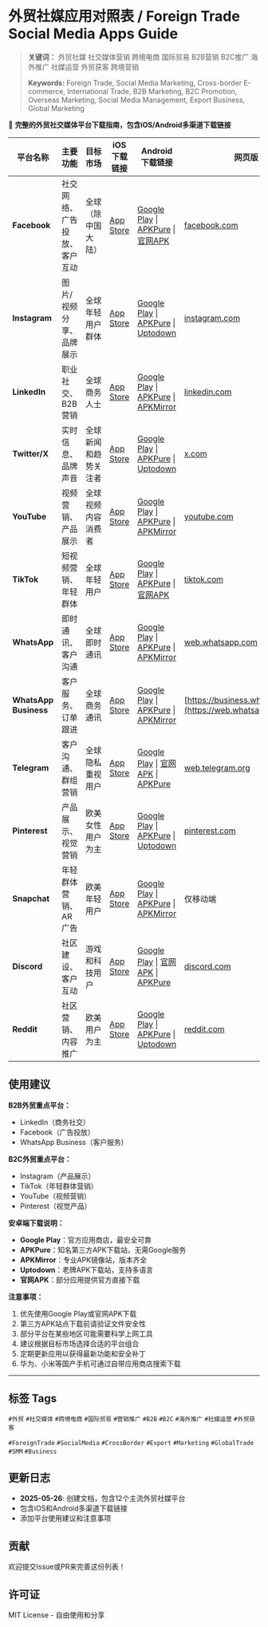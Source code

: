 # 外贸社媒应用对照表 / Foreign Trade Social Media Apps Guide

> **关键词：** 外贸社媒 社交媒体营销 跨境电商 国际贸易 B2B营销 B2C推广 海外推广 社媒运营 外贸获客 跨境营销
> 
> **Keywords:** Foreign Trade, Social Media Marketing, Cross-border E-commerce, International Trade, B2B Marketing, B2C Promotion, Overseas Marketing, Social Media Management, Export Business, Global Marketing

📱 **完整的外贸社交媒体平台下载指南，包含iOS/Android多渠道下载链接**

| 平台名称 | 主要功能 | 目标市场 | iOS下载链接 | Android下载链接 | 网页版 |
|---------|---------|---------|------------|---------------|--------|
| **Facebook** | 社交网络、广告投放、客户互动 | 全球（除中国大陆） | [App Store](https://apps.apple.com/app/facebook/id284882215) | [Google Play](https://play.google.com/store/apps/details?id=com.facebook.katana) \| [APKPure](https://apkpure.com/facebook/com.facebook.katana) \| [官网APK](https://www.facebook.com/mobile) | [facebook.com](https://www.facebook.com) |
| **Instagram** | 图片/视频分享、品牌展示 | 全球年轻用户群体 | [App Store](https://apps.apple.com/app/instagram/id389801252) | [Google Play](https://play.google.com/store/apps/details?id=com.instagram.android) \| [APKPure](https://apkpure.com/instagram/com.instagram.android) \| [Uptodown](https://instagram.en.uptodown.com/android) | [instagram.com](https://www.instagram.com) |
| **LinkedIn** | 职业社交、B2B营销 | 全球商务人士 | [App Store](https://apps.apple.com/app/linkedin/id288429040) | [Google Play](https://play.google.com/store/apps/details?id=com.linkedin.android) \| [APKPure](https://apkpure.com/linkedin/com.linkedin.android) \| [APKMirror](https://www.apkmirror.com/apk/linkedin/) | [linkedin.com](https://www.linkedin.com) |
| **Twitter/X** | 实时信息、品牌声音 | 全球新闻和趋势关注者 | [App Store](https://apps.apple.com/app/x/id333903271) | [Google Play](https://play.google.com/store/apps/details?id=com.twitter.android) \| [APKPure](https://apkpure.com/x/com.twitter.android) \| [Uptodown](https://twitter.en.uptodown.com/android) | [x.com](https://www.x.com) |
| **YouTube** | 视频营销、产品展示 | 全球视频内容消费者 | [App Store](https://apps.apple.com/app/youtube/id544007664) | [Google Play](https://play.google.com/store/apps/details?id=com.google.android.youtube) \| [APKPure](https://apkpure.com/youtube/com.google.android.youtube) \| [APKMirror](https://www.apkmirror.com/apk/google-inc/youtube/) | [youtube.com](https://www.youtube.com) |
| **TikTok** | 短视频营销、年轻群体 | 全球年轻用户 | [App Store](https://apps.apple.com/app/tiktok/id835599320) | [Google Play](https://play.google.com/store/apps/details?id=com.zhiliaoapp.musically) \| [APKPure](https://apkpure.com/tiktok/com.zhiliaoapp.musically) \| [官网APK](https://www.tiktok.com/download) | [tiktok.com](https://www.tiktok.com) |
| **WhatsApp** | 即时通讯、客户沟通 | 全球即时通讯 | [App Store](https://apps.apple.com/app/whatsapp-messenger/id310633997) | [Google Play](https://play.google.com/store/apps/details?id=com.whatsapp) \| [APKPure](https://apkpure.com/whatsapp-messenger/com.whatsapp) \| [APKMirror](https://www.apkmirror.com/apk/whatsapp-inc/whatsapp/) | [web.whatsapp.com](https://web.whatsapp.com) |
| **WhatsApp Business** | 客户服务、订单跟进 | 全球商务通讯 | [App Store](https://apps.apple.com/app/whatsapp-business/id1386412985) | [Google Play](https://play.google.com/store/apps/details?id=com.whatsapp.w4b) \| [APKPure](https://apkpure.com/whatsapp-business/com.whatsapp.w4b) \| [APKMirror](https://www.apkmirror.com/apk/whatsapp-inc/whatsapp-business/) | [https://business.whatsapp.com](https://web.whatsapp.com)) |
| **Telegram** | 客户沟通、群组营销 | 全球隐私重视用户 | [App Store](https://apps.apple.com/app/telegram/id686449807) | [Google Play](https://play.google.com/store/apps/details?id=org.telegram.messenger) \| [官网APK](https://telegram.org/android) \| [APKPure](https://apkpure.com/telegram/org.telegram.messenger) | [web.telegram.org](https://web.telegram.org) |
| **Pinterest** | 产品展示、视觉营销 | 欧美女性用户为主 | [App Store](https://apps.apple.com/app/pinterest/id429047995) | [Google Play](https://play.google.com/store/apps/details?id=com.pinterest) \| [APKPure](https://apkpure.com/pinterest/com.pinterest) \| [Uptodown](https://pinterest.en.uptodown.com/android) | [pinterest.com](https://www.pinterest.com) |
| **Snapchat** | 年轻群体营销、AR广告 | 欧美年轻用户 | [App Store](https://apps.apple.com/app/snapchat/id447188370) | [Google Play](https://play.google.com/store/apps/details?id=com.snapchat.android) \| [APKPure](https://apkpure.com/snapchat/com.snapchat.android) \| [APKMirror](https://www.apkmirror.com/apk/snap-inc/snapchat/) | 仅移动端 |
| **Discord** | 社区建设、客户互动 | 游戏和科技用户 | [App Store](https://apps.apple.com/app/discord/id985746746) | [Google Play](https://play.google.com/store/apps/details?id=com.discord) \| [官网APK](https://discord.com/download) \| [APKPure](https://apkpure.com/discord-talk-video-chat/com.discord) | [discord.com](https://discord.com) |
| **Reddit** | 社区营销、内容推广 | 欧美用户为主 | [App Store](https://apps.apple.com/app/reddit/id1064216828) | [Google Play](https://play.google.com/store/apps/details?id=com.reddit.frontpage) \| [APKPure](https://apkpure.com/reddit/com.reddit.frontpage) \| [Uptodown](https://reddit.en.uptodown.com/android) | [reddit.com](https://www.reddit.com) |



## 使用建议

**B2B外贸重点平台：**
- LinkedIn（商务社交）
- Facebook（广告投放）
- WhatsApp Business（客户服务）

**B2C外贸重点平台：**
- Instagram（产品展示）
- TikTok（年轻群体营销）
- YouTube（视频营销）
- Pinterest（视觉产品）

**安卓端下载说明：**
- **Google Play**：官方应用商店，最安全可靠
- **APKPure**：知名第三方APK下载站，无需Google服务
- **APKMirror**：专业APK镜像站，版本齐全
- **Uptodown**：老牌APK下载站，支持多语言
- **官网APK**：部分应用提供官方直接下载

**注意事项：**
1. 优先使用Google Play或官网APK下载
2. 第三方APK站点下载前请验证文件安全性
3. 部分平台在某些地区可能需要科学上网工具
4. 建议根据目标市场选择合适的平台组合
5. 定期更新应用以获得最新功能和安全补丁
6. 华为、小米等国产手机可通过自带应用商店搜索下载

---

## 标签 Tags

`#外贸` `#社交媒体` `#跨境电商` `#国际贸易` `#营销推广` `#B2B` `#B2C` `#海外推广` `#社媒运营` `#外贸获客`

`#ForeignTrade` `#SocialMedia` `#CrossBorder` `#Export` `#Marketing` `#GlobalTrade` `#SMM` `#Business`

## 更新日志

- **2025-05-26**: 创建文档，包含12个主流外贸社媒平台
- 包含iOS和Android多渠道下载链接
- 添加平台使用建议和注意事项

## 贡献

欢迎提交Issue或PR来完善这份列表！

## 许可证

MIT License - 自由使用和分享
